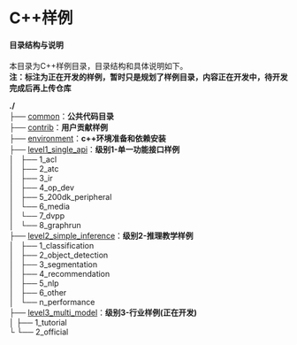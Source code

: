 # C++样例

#### 目录结构与说明
 
本目录为C++样例目录，目录结构和具体说明如下。    
**注：标注为正在开发的样例，暂时只是规划了样例目录，内容正在开发中，待开发完成后再上传仓库**

**./**   
├── [common](./common)：**公共代码目录**   
├── [contrib](./contrib)：**用户贡献样例**    
├── [environment](./environment)：**c++环境准备和依赖安装**      
├── [level1_single_api](./level1_single_api)：**级别1-单一功能接口样例**   
│   ├── 1_acl   
│   ├── 2_atc   
│   ├── 3_ir   
│   ├── 4_op_dev   
│   ├── 5_200dk_peripheral    
│   └── 6_media   
│   └── 7_dvpp   
│   └── 8_graphrun   
├── [level2_simple_inference](./level2_simple_inference)：**级别2-推理教学样例**   
│   ├── 1_classification     
│   ├── 2_object_detection   
│   ├── 3_segmentation   
│   ├── 4_recommendation   
│   ├── 5_nlp     
│   ├── 6_other   
│   └── n_performance     
├── [level3_multi_model](./level3_multi_model)：**级别3-行业样例(正在开发)**   
│   ├── 1_tutorial   
└   └── 2_official   
